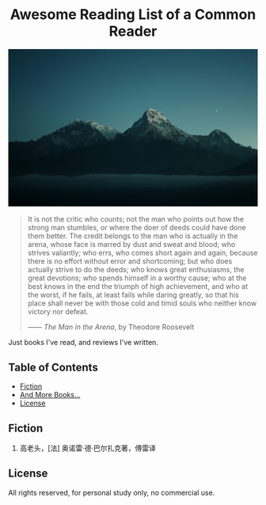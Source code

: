 <h1 align="center">Awesome Reading List of a Common Reader</h1>

<div align="center">
<img src="https://github.com/gao2ming/awesome-reading-list/blob/main/Poon%20Hill.jpg">
</div>

> It is not the critic who counts; not the man who points out how the strong man stumbles, or where the doer of deeds could have done them better. The credit belongs to the man who is actually in the arena, whose face is marred by dust and sweat and blood; who strives valiantly; who errs, who comes short again and again, because there is no effort without error and shortcoming; but who does actually strive to do the deeds; who knows great enthusiasms, the great devotions; who spends himself in a worthy cause; who at the best knows in the end the triumph of high achievement, and who at the worst, if he fails, at least fails while daring greatly, so that his place shall never be with those cold and timid souls who neither know victory nor defeat. 
> 
> —— *The Man in the Arena*, by Theodore Roosevelt 

Just books I've read, and reviews I've written.

## Table of Contents
* [Fiction](#fiction)
* <a href = "#freza">And More Books...</a>
* [License](#license)

## Fiction
1. 高老头，[法] 奥诺雷·德·巴尔扎克著，傅雷译

## License
All rights reserved, for personal study only, no commercial use.
